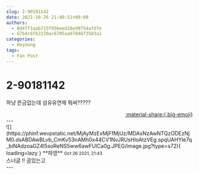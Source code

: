 ```yaml
---
slug: 2-90181142
date: 2021-10-26 21:40:51+09:00
authors:
  - 8d47f1aab715f956eed28e99754afd7e
  - 67b4c6fb2220ac6705aa97046f3503a1
categories:
  - Hayoung
tags:
  - Fan Post
---
```


# 2-90181142

<div class="post-container" markdown="1">
<div class="content-container md-sidebar__scrollwrap" markdown="1">

하냥 뜬금없는데 섬유유연제 뭐써?????

</div>
</div>

<div style="text-align: right;" markdown="1">
<a href="https://weverse.io/fromis9/fanpost/2-90181142" style="text-align: right;">:material-share:{.big-emoji}</a>
</div>
---

<div class="comments-container md-sidebar__scrollwrap" markdown="1">
<div class="comment" markdown="1">
<div class='id-container' markdown="1">
![](https://phinf.wevpstatic.net/MjAyMzExMjFfMjUz/MDAxNzAwNTQzODEzNjM0.dsABDAwBLvb_CmKv53nAMh0x44CV1NvJRUsHloAtzVEg.spqUAHYle7q_biNAdzoaGZ4l5soReNS5ww6awFUlCa0g.JPEG/image.jpg?type=s72){ loading=lazy }
**<span class="artist">하영</span>** <small>Oct 26 2021, 21:43</small><br>
</div>
<div class='comment-body' markdown="1">
스너글 !! 곰있는고
</div>
</div>
</div>
---
